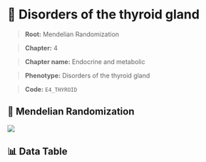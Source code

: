 # 🧪 Disorders of the thyroid gland

> **Root:** Mendelian Randomization

> **Chapter:** 4  

> **Chapter name:** Endocrine and metabolic

> **Phenotype:** Disorders of the thyroid gland  

> **Code:** `E4_THYROID`

## 🧬 Mendelian Randomization  

<img src="/MR/Figures/Forward/E4_THYROID.png"/>

## 📊 Data Table

<CsvTableMRF src="/MR_Data/Forward/E4_THYROID.csv"/>
